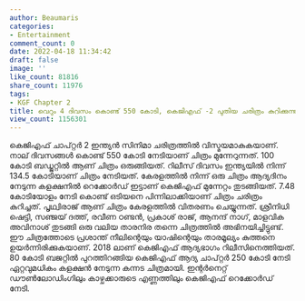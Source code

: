```yaml
---
author: Beaumaris
categories:
- Entertainment
comment_count: 0
date: 2022-04-18 11:34:42
draft: false
image: ''
like_count: 81816
share_count: 11976
tags:
- KGF Chapter 2
title: വെറും 4 ദിവസം കൊണ്ട് 550 കോടി, കെജിഎഫ് -2 പുതിയ ചരിത്രം കുറിക്കുന്നു
view_count: 1156301
---
```


കെജിഎഫ് ചാപ്റ്റർ 2 ഇന്ത്യൻ സിനിമാ ചരിത്രത്തിൽ വിസ്മയമാകുകയാണ്. നാല് ദിവസങ്ങള്‍ കൊണ്ട് 550 കോടി നേടിയാണ് ചിത്രം മുന്നേറുന്നത്. 100 കോടി ബഡ്ജറ്റിൽ ആണ് ചിത്രം ഒരുങ്ങിയത്. റിലീസ് ദിവസം ഇന്ത്യയില്‍ നിന്ന് 134.5 കോടിയാണ് ചിത്രം നേടിയത്. കേരളത്തില്‍ നിന്ന് ഒരു ചിത്രം ആദ്യദിനം നേടുന്ന കളക്ഷനിൽ റെക്കോർഡ് ഇട്ടാണ് കെജിഎഫ് മുന്നേറ്റം തുടങ്ങിയത്. 7.48 കോടിയോളം നേടി കൊണ്ട് ഒടിയനെ പിന്നിലാക്കിയാണ് ചിത്രം ചരിത്രം കുറിച്ചത്. പൃഥ്വിരാജ് ആണ് ചിത്രം കേരളത്തില്‍ വിതരണം ചെയ്യുന്നത്. ശ്രീനിധി ഷെട്ടി, സഞ്ജയ് ദത്ത്, രവീണ ഠണ്ടന്‍, പ്രകാശ് രാജ്, ആനന്ദ് നാഗ്, മാളവിക അവിനാശ് തുടങ്ങി ഒരു വലിയ താരനിര തന്നെ ചിത്രത്തിൽ അഭിനയിച്ചിട്ടുണ്ട്. ഈ ചിത്രത്തോടെ പ്രശാന്ത് നീലിന്റെയും യാഷിന്റെയും താരമൂല്യം കുത്തനെ ഉയർന്നിരിക്കുകയാണ്. 2018 ലാണ് കെജിഎഫ് ആദ്യഭാഗം റിലീസിനെത്തിയത്. 80 കോടി ബജറ്റില്‍ പുറത്തിറങ്ങിയ കെജിഎഫ് ആദ്യ ചാപ്റ്റര്‍ 250 കോടി നേടി ഏറ്റവുമധികം കളക്ഷന്‍ നേടുന്ന കന്നട ചിത്രമായി. ഇന്റര്‍നെറ്റ് ഡൗണ്‍ലോഡിംഗിലും കാഴ്ചക്കാരുടെ എണ്ണത്തിലും കെജിഎഫ് റെക്കോര്‍ഡ് നേടി.